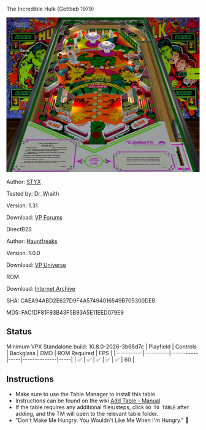 The Incredible Hulk (Gottlieb 1979)

![Table Preview](../../images/vpx-incrediblehulk.jpg)

Author: [STYX](https://www.vpforums.org/index.php?s=4f52c8e7de16f297b60b17013bd01932&app=core&module=search&do=user_activity&search_app=downloads&mid=62551)  

Tested by: Dr_Wraith

Version: 1.31

Download: [VP Forums](https://www.vpforums.org/index.php?app=downloads&showfile=18278)

DirectB2S

Author: [Hauntfreaks](https://vpuniverse.com/profile/5216-hauntfreaks/)  

Version: 1.0.0

Download: [VP Universe](https://vpuniverse.com/files/file/15947-the-incredible-hulk-gottlieb-1979-b2s/)

ROM

Download: [Internet Archive](https://archive.org/details/hulk_20240824)

SHA: CAEA94ABD2E627D9F4A57494016549B705300DEB

MD5: FAC1DF81F93B43F5B93A5E11EED079E9


## Status 

Minimum VPX Standalone build: 10.8.0-2026-3b68d7c
| Playfield | Controls | Backglass | DMD | ROM Required | FPS | 
|-----------|----------|-----------|-----|--------------|-----|
| :white_check_mark: | :white_check_mark: | :white_check_mark: | :white_check_mark: | :white_check_mark: | 60 |

## Instructions

- Make sure to use the Table Manager to install this table.
- Instructions can be found on the wiki [Add Table - Manual](https://github.com/LegendsUnchained/vpx-standalone-alp4k/wiki/%5B04%5D-%F0%9F%A7%A1-TM-%E2%80%90-Other-Features#add-table---manual)
- If the table requires any additional files/steps, click `GO TO TABLE` after adding, and the TM will open to the relevant table folder.
- "Don't Make Me Hungry. You Wouldn't Like Me When I'm Hungry." 🐾

